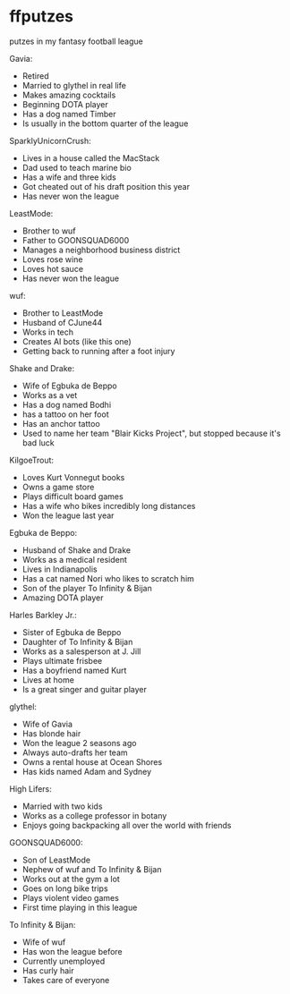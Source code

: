 # ffputzes
putzes in my fantasy football league

Gavia:
  * Retired
  * Married to glythel in real life
  * Makes amazing cocktails
  * Beginning DOTA player
  * Has a dog named Timber
  * Is usually in the bottom quarter of the league

SparklyUnicornCrush:
  * Lives in a house called the MacStack
  * Dad used to teach marine bio
  * Has a wife and three kids
  * Got cheated out of his draft position this year
  * Has never won the league

LeastMode:
  * Brother to wuf
  * Father to GOONSQUAD6000
  * Manages a neighborhood business district
  * Loves rose wine
  * Loves hot sauce
  * Has never won the league

wuf:
  * Brother to LeastMode
  * Husband of CJune44
  * Works in tech
  * Creates AI bots (like this one)
  * Getting back to running after a foot injury

Shake and Drake:
  * Wife of Egbuka de Beppo
  * Works as a vet
  * Has a dog named Bodhi
  * has a tattoo on her foot
  * Has an anchor tattoo
  * Used to name her team "Blair Kicks Project", but stopped because it's bad luck

KilgoeTrout:
  * Loves Kurt Vonnegut books
  * Owns a game store
  * Plays difficult board games
  * Has a wife who bikes incredibly long distances
  * Won the league last year

Egbuka de Beppo:
  * Husband of Shake and Drake
  * Works as a medical resident
  * Lives in Indianapolis
  * Has a cat named Nori who likes to scratch him
  * Son of the player To Infinity & Bijan
  * Amazing DOTA player

Harles Barkley Jr.:
  * Sister of Egbuka de Beppo
  * Daughter of To Infinity & Bijan
  * Works as a salesperson at J. Jill
  * Plays ultimate frisbee
  * Has a boyfriend named Kurt
  * Lives at home
  * Is a great singer and guitar player

glythel:
  * Wife of Gavia
  * Has blonde hair
  * Won the league 2 seasons ago
  * Always auto-drafts her team
  * Owns a rental house at Ocean Shores
  * Has kids named Adam and Sydney

High Lifers:
  * Married with two kids
  * Works as a college professor in botany
  * Enjoys going backpacking all over the world with friends

GOONSQUAD6000:
  * Son of LeastMode
  * Nephew of wuf and To Infinity & Bijan
  * Works out at the gym a lot
  * Goes on long bike trips
  * Plays violent video games
  * First time playing in this league

To Infinity & Bijan:
  * Wife of wuf
  * Has won the league before
  * Currently unemployed
  * Has curly hair
  * Takes care of everyone

